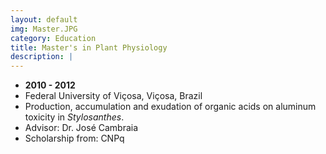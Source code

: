 ```yaml
---
layout: default
img: Master.JPG
category: Education
title: Master's in Plant Physiology
description: |
---
```


* __2010 - 2012__
* Federal University of Viçosa, Viçosa, Brazil
* Production, accumulation and exudation of organic acids on aluminum toxicity in *Stylosanthes*.
* Advisor: Dr. José Cambraia
* Scholarship from: CNPq

